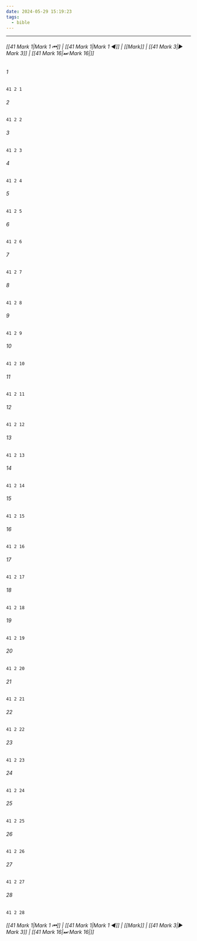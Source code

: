 ```yaml
---
date: 2024-05-29 15:19:23
tags:
  - bible
---
```

___

###### [[41 Mark 1|Mark 1 ⏮]] | [[41 Mark 1|Mark 1 ◀]] | [[Mark]] | [[41 Mark 3|▶ Mark 3]] | [[41 Mark 16|⏭ Mark 16|]]

###### 1
``` verse
41 2 1 
```
###### 2
``` verse
41 2 2 
```
###### 3
``` verse
41 2 3 
```
###### 4
``` verse
41 2 4 
```
###### 5
``` verse
41 2 5 
```
###### 6
``` verse
41 2 6 
```
###### 7
``` verse
41 2 7 
```
###### 8
``` verse
41 2 8 
```
###### 9
``` verse
41 2 9 
```
###### 10
``` verse
41 2 10 
```
###### 11
``` verse
41 2 11 
```
###### 12
``` verse
41 2 12 
```
###### 13
``` verse
41 2 13 
```
###### 14
``` verse
41 2 14 
```
###### 15
``` verse
41 2 15 
```
###### 16
``` verse
41 2 16 
```
###### 17
``` verse
41 2 17 
```
###### 18
``` verse
41 2 18 
```
###### 19
``` verse
41 2 19 
```
###### 20
``` verse
41 2 20 
```
###### 21
``` verse
41 2 21 
```
###### 22
``` verse
41 2 22 
```
###### 23
``` verse
41 2 23 
```
###### 24
``` verse
41 2 24 
```
###### 25
``` verse
41 2 25 
```
###### 26
``` verse
41 2 26 
```
###### 27
``` verse
41 2 27 
```
###### 28
``` verse
41 2 28 
```

###### [[41 Mark 1|Mark 1 ⏮]] | [[41 Mark 1|Mark 1 ◀]] | [[Mark]] | [[41 Mark 3|▶ Mark 3]] | [[41 Mark 16|⏭ Mark 16|]]

